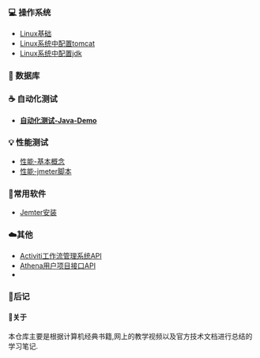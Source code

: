 ### :computer: 操作系统

- [Linux基础](https://github.com/yjliu0808/Notebook/blob/master/docs/linux%E5%9F%BA%E7%A1%80.md)
- [Linux系统中配置tomcat](https://github.com/yjliu0808/Notebook/blob/master/docs/Linux%E7%B3%BB%E7%BB%9F%E4%B8%AD%E9%85%8D%E7%BD%AETomcat.md)
- [Linux系统中配置jdk](https://github.com/yjliu0808/Notebook/blob/master/docs/Linux%E7%B3%BB%E7%BB%9F%E4%B8%AD%E9%85%8D%E7%BD%AEjdk.md)

### :floppy_disk: 数据库

### :coffee: 自动化测试

- [**自动化测试-Java-Demo**](https://github.com/yjliu0808/Notebook/blob/master/docs/%E8%87%AA%E5%8A%A8%E5%8C%96%E6%B5%8B%E8%AF%95-Java-Demo.md)

### :bulb: 性能测试

- [性能-基本概念](https://github.com/yjliu0808/Notebook/blob/master/docs/%E6%80%A7%E8%83%BD%E6%B5%8B%E8%AF%95%E2%80%94%E5%9F%BA%E6%9C%AC%E6%A6%82%E5%BF%B5.md)
- [性能-jmeter脚本](https://github.com/yjliu0808/Notebook/blob/master/docs/%E6%80%A7%E8%83%BD%E6%B5%8B%E8%AF%95-jmeter%E8%84%9A%E6%9C%AC.md)

### :wrench:常用软件

- [Jemter安装](https://github.com/yjliu0808/Notebook/blob/master/docs/jmeter%E5%AE%89%E8%A3%85.md)

### :cloud:其他

- [Activiti工作流管理系统API](https://github.com/yjliu0808/Notebook/blob/master/docs/Activiti%E5%B7%A5%E4%BD%9C%E6%B5%81%E7%AE%A1%E7%90%86%E7%B3%BB%E7%BB%9FAPI.md)
- [Athena用户项目接口API](https://github.com/yjliu0808/Notebook/blob/master/docs/Athena%E7%94%A8%E6%88%B7%E9%A1%B9%E7%9B%AE%E6%8E%A5%E5%8F%A3%E6%96%87%E6%A1%A3.md)
- 

### :memo:后记

#### :watermelon:关于	 

本仓库主要是根据计算机经典书籍,网上的教学视频以及官方技术文档进行总结的学习笔记.

